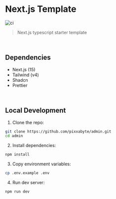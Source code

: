 # Next.js Template

![ci](https://github.com/atefkbenothman/next-template/actions/workflows/ci.yaml/badge.svg)

> Next.js typescript starter template

<br />

## Dependencies
* Next.js (15)
* Tailwind (v4)
* Shadcn
* Prettier

<br />

## Local Development
1. Clone the repo:
```bash
git clone https://github.com/pixxabyte/admin.git
cd admin
```

2. Install dependencies:
```bash
npm install
```

3. Copy environment variables:
```bash
cp .env.example .env
```

4. Run dev server:
```bash
npm run dev
```
